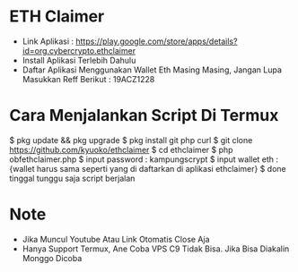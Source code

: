 # ETH Claimer 
- Link Aplikasi : https://play.google.com/store/apps/details?id=org.cybercrypto.ethclaimer
- Install Aplikasi Terlebih Dahulu
- Daftar Aplikasi Menggunakan Wallet Eth Masing Masing, Jangan Lupa Masukkan Reff Berikut : 19ACZ1228

# Cara Menjalankan Script Di Termux
$ pkg update && pkg upgrade
$ pkg install git php curl 
$ git clone https://github.com/kyuoko/ethclaimer
$ cd ethclaimer
$ php obfethclaimer.php
$ input password : kampungscrypt
$ input wallet eth : {wallet harus sama seperti yang di daftarkan di aplikasi ethclaimer}
$ done tinggal tunggu saja script berjalan

# Note
- Jika Muncul Youtube Atau Link Otomatis Close Aja
- Hanya Support Termux, Ane Coba VPS C9 Tidak Bisa. Jika Bisa Diakalin Monggo Dicoba
